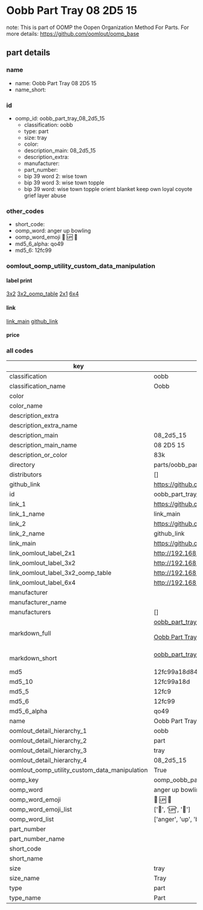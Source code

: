 # Oobb Part Tray 08 2D5 15  

note: This is part of OOMP the Oopen Organization Method For Parts. For more details: https://github.com/oomlout/oomp_base

##  part details





### name
* name: Oobb Part Tray 08 2D5 15
* name_short: 
### id
* oomp_id: oobb_part_tray_08_2d5_15
  * classification: oobb
  * type: part
  * size: tray
  * color: 
  * description_main: 08_2d5_15
  * description_extra: 
  * manufacturer: 
  * part_number: 
  * bip 39 word 2: wise town
  * bip 39 word 3: wise town topple
  * bip 39 word: wise town topple orient blanket keep own loyal coyote grief layer abuse

### other_codes
* short_code: 
* oomp_word: anger up bowling
* oomp_word_emoji :anger: :up: :bowling:
* md5_6_alpha: qo49
* md5_6: 12fc99






### oomlout_oomp_utility_custom_data_manipulation
#### label print
[3x2](http://192.168.1.245:1112/?label=oomp%20qo49)
[3x2_oomp_table](http://192.168.1.107:1112/?label=oomp%20qo49)
[2x1](http://192.168.1.242:1112/?label=oomp%20qo49)
[6x4](http://192.168.1.55:1112/?label=oomp%20qo49)    

#### link

[link_main](https://github.com/oomlout/oomlout_oomp_current_version_messy/tree/main/parts/oobb_part_tray_08_2d5_15) [github_link](https://github.com/oomlout/oomlout_oomp_part_src/tree/main/parts/oobb_part_tray_08_2d5_15)                             

#### price







### all codes 
| key | value |  
| --- | --- |  
| classification | oobb |  
| classification_name | Oobb |  
| color |  |  
| color_name |  |  
| description_extra |  |  
| description_extra_name |  |  
| description_main | 08_2d5_15 |  
| description_main_name | 08 2D5 15 |  
| description_or_color | 83k |  
| directory | parts/oobb_part_tray_08_2d5_15 |  
| distributors | [] |  
| github_link | https://github.com/oomlout/oomlout_oomp_part_src/tree/main/parts/oobb_part_tray_08_2d5_15 |  
| id | oobb_part_tray_08_2d5_15 |  
| link_1 | https://github.com/oomlout/oomlout_oomp_current_version_messy/tree/main/parts/oobb_part_tray_08_2d5_15 |  
| link_1_name | link_main |  
| link_2 | https://github.com/oomlout/oomlout_oomp_part_src/tree/main/parts/oobb_part_tray_08_2d5_15 |  
| link_2_name | github_link |  
| link_main | https://github.com/oomlout/oomlout_oomp_current_version_messy/tree/main/parts/oobb_part_tray_08_2d5_15 |  
| link_oomlout_label_2x1 | http://192.168.1.242:1112/?label=oomp%20qo49 |  
| link_oomlout_label_3x2 | http://192.168.1.245:1112/?label=oomp%20qo49 |  
| link_oomlout_label_3x2_oomp_table | http://192.168.1.107:1112/?label=oomp%20qo49 |  
| link_oomlout_label_6x4 | http://192.168.1.55:1112/?label=oomp%20qo49 |  
| manufacturer |  |  
| manufacturer_name |  |  
| manufacturers | [] |  
| markdown_full | [oobb_part_tray_08_2d5_15](https://github.com/oomlout/oomlout_oomp_current_version_messy/tree/main/parts/oobb_part_tray_08_2d5_15)<br>[](https://github.com/oomlout/oomlout_oomp_current_version_messy/tree/main/parts/oobb_part_tray_08_2d5_15)<br>[Oobb Part Tray 08 2D5 15](https://github.com/oomlout/oomlout_oomp_current_version_messy/tree/main/parts/oobb_part_tray_08_2d5_15)<br><br> |  
| markdown_short | [oobb_part_tray_08_2d5_15](https://github.com/oomlout/oomlout_oomp_current_version_messy/tree/main/parts/oobb_part_tray_08_2d5_15)<br><br> |  
| md5 | 12fc99a18d8493c1e70ba9c9ca7997e3 |  
| md5_10 | 12fc99a18d |  
| md5_5 | 12fc9 |  
| md5_6 | 12fc99 |  
| md5_6_alpha | qo49 |  
| name | Oobb Part Tray 08 2D5 15 |  
| oomlout_detail_hierarchy_1 | oobb |  
| oomlout_detail_hierarchy_2 | part |  
| oomlout_detail_hierarchy_3 | tray |  
| oomlout_detail_hierarchy_4 | 08_2d5_15 |  
| oomlout_oomp_utility_custom_data_manipulation | True |  
| oomp_key | oomp_oobb_part_tray_08_2d5_15 |  
| oomp_word | anger up bowling |  
| oomp_word_emoji | :anger: :up: :bowling: |  
| oomp_word_emoji_list | [':anger:', ':up:', ':bowling:'] |  
| oomp_word_list | ['anger', 'up', 'bowling'] |  
| part_number |  |  
| part_number_name |  |  
| short_code |  |  
| short_name |  |  
| size | tray |  
| size_name | Tray |  
| type | part |  
| type_name | Part |  
